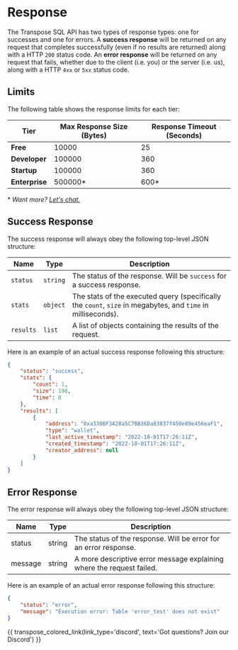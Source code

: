 # Response

The Transpose SQL API has two types of response types: one for successes and one for errors. A **success response** will be returned on any request that completes successfully (even if no results are returned) along with a HTTP `200` status code. An **error response** will be returned on any request that fails, whether due to the client (i.e. you) or the server (i.e. us), along with a HTTP `4xx` or `5xx` status code.


## Limits

The following table shows the response limits for each tier:

| Tier      | Max Response Size (Bytes)      | Response Timeout (Seconds)                                                                 |
| --------- | --------- | --------------------------------------------------------------------------- |
| **Free**  | 10000  | 25      |
| **Developer**   | 100000 | 360 |
| **Startup** | 100000    | 360                   |
| **Enterprise** | 500000*    | 600*                   |

\* *Want more? [Let's chat.](team@transpose.io)*

## Success Response

The success response will always obey the following top-level JSON structure:

| Name      | Type      | Description                                                                 |
| --------- | --------- | --------------------------------------------------------------------------- |
| `status`  | `string`  | The status of the response. Will be `success` for a success response.      |
| `stats`   | `object` | The stats of the executed query (specifically the `count`, `size` in megabytes, and `time` in milliseconds). |
| `results` | `list`    | A list of objects containing the results of the request.                   |


Here is an example of an actual success response following this structure:
```JSON
{
    "status": "success",
    "stats": {
        "count": 1,
        "size": 196,
        "time": 0
    },
    "results": [
        {
            "address": "0xa330BF3A28a5C7BB36Da83837f450e89e456eaF1",
            "type": "wallet",
            "last_active_timestamp": "2022-10-01T17:26:11Z",
            "created_timestamp": "2022-10-01T17:26:11Z",
            "creator_address": null
        }
    ]
}
```

## Error Response

The error response will always obey the following top-level JSON structure:


| Name |	Type |	Description | 
|---- | ------- | -------------------------- | 
| status	| string	| The status of the response. Will be error for an error response. | 
| message	| string	| A more descriptive error message explaining where the request failed. |

Here is an example of an actual error response following this structure:

```JSON
{
    "status": "error",
    "message": "Execution error: Table 'error_test' does not exist"
}
```


{{ transpose_colored_link(link_type='discord', text='Got questions?  Join our Discord') }}
